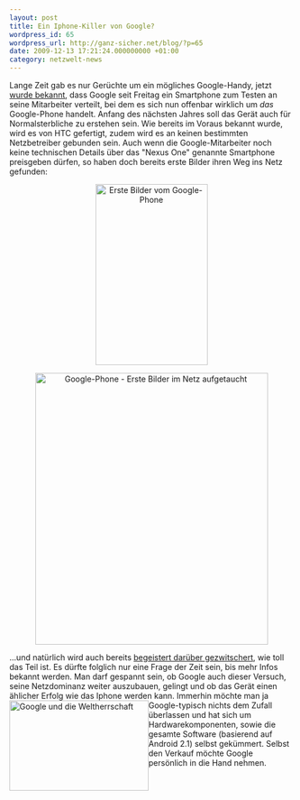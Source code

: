 ```yaml
---
layout: post
title: Ein Iphone-Killer von Google?
wordpress_id: 65
wordpress_url: http://ganz-sicher.net/blog/?p=65
date: 2009-12-13 17:21:24.000000000 +01:00
category: netzwelt-news
---
```

Lange Zeit gab es nur Gerüchte um ein mögliches Google-Handy, jetzt <a href="http://www.golem.de/0912/71842.html">wurde bekannt</a>, dass Google seit Freitag ein Smartphone zum Testen an seine Mitarbeiter verteilt, bei dem es sich nun offenbar wirklich um <em>das</em> Google-Phone handelt. Anfang des nächsten Jahres soll das Gerät auch für Normalsterbliche zu erstehen sein.
Wie bereits im Voraus bekannt wurde, wird es von HTC gefertigt, zudem wird es an keinen bestimmten Netzbetreiber gebunden sein. Auch wenn die Google-Mitarbeiter noch keine technischen Details über das "Nexus One" genannte Smartphone preisgeben dürfen, so haben doch bereits erste Bilder ihren Weg ins Netz gefunden:

<div style="text-align: center; white-space: no-wrap;"><img title="Erste Bilder vom Google-Phone" src="{{site.baseurl}}/wp-content/uploads/HTCPassiongooglephone.jpg" alt="Erste Bilder vom Google-Phone" width="199" height="321" />

<img title="Google-Phone - Erste Bilder im Netz aufgetaucht" src="{{site.baseurl}}/wp-content/uploads/49239592.jpg" alt="Google-Phone - Erste Bilder im Netz aufgetaucht" width="413" height="482" /></div>

...und natürlich wird auch bereits <a href="http://www.techcrunch.com/2009/12/11/google-phone-zomg/">begeistert darüber gezwitschert</a>, wie toll das Teil ist. Es dürfte folglich nur eine Frage der Zeit sein, bis mehr Infos bekannt werden. Man darf gespannt sein, ob Google auch dieser Versuch, seine Netzdominanz weiter auszubauen, gelingt und ob das Gerät einen ählicher Erfolg wie das Iphone werden kann. <img style="float:left;" title="Google und die Weltherrschaft" src="{{site.baseurl}}/wp-content/uploads/goo.png" alt="Google und die Weltherrschaft" width="247" height="160" /> Immerhin möchte man ja Google-typisch nichts dem Zufall überlassen und hat sich um Hardwarekomponenten, sowie die gesamte Software (basierend auf Android 2.1) selbst gekümmert. Selbst den Verkauf möchte Google persönlich in die Hand nehmen.
<div id="clearer" style="clear:both;"></div> 
